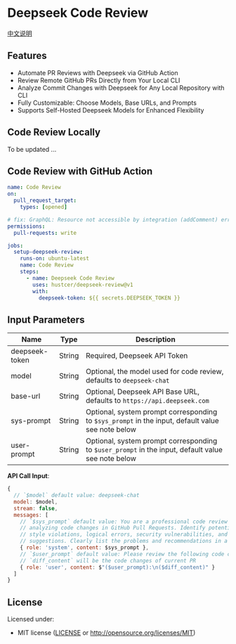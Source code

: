 # Deepseek Code Review

[中文说明](README.zh-CN.md)

## Features

- Automate PR Reviews with Deepseek via GitHub Action
- Review Remote GitHub PRs Directly from Your Local CLI
- Analyze Commit Changes with Deepseek for Any Local Repository with CLI
- Fully Customizable: Choose Models, Base URLs, and Prompts
- Supports Self-Hosted Deepseek Models for Enhanced Flexibility

## Code Review Locally

To be updated ...

## Code Review with GitHub Action

```yaml
name: Code Review
on:
  pull_request_target:
    types: [opened]

# fix: GraphQL: Resource not accessible by integration (addComment) error
permissions:
  pull-requests: write

jobs:
  setup-deepseek-review:
    runs-on: ubuntu-latest
    name: Code Review
    steps:
      - name: Deepseek Code Review
        uses: hustcer/deepseek-review@v1
        with:
          deepseek-token: ${{ secrets.DEEPSEEK_TOKEN }}
```

## Input Parameters

| Name           | Type   | Description                                                             |
| -------------- | ------ | ----------------------------------------------------------------------- |
| deepseek-token | String | Required, Deepseek API Token                                            |
| model          | String | Optional, the model used for code review, defaults to `deepseek-chat`   |
| base-url       | String | Optional, Deepseek API Base URL, defaults to `https://api.deepseek.com` |
| sys-prompt     | String | Optional, system prompt corresponding to `$sys_prompt` in the input, default value see note below |
| user-prompt    | String | Optional, system prompt corresponding to `$user_prompt` in the input, default value see note below |

**API Call Input**:

```js
{
  // `$model` default value: deepseek-chat
  model: $model,
  stream: false,
  messages: [
    // `$sys_prompt` default value: You are a professional code review assistant responsible for
    // analyzing code changes in GitHub Pull Requests. Identify potential issues such as code
    // style violations, logical errors, security vulnerabilities, and provide improvement
    // suggestions. Clearly list the problems and recommendations in a concise manner.
    { role: 'system', content: $sys_prompt },
    // `$user_prompt` default value: Please review the following code changes
    // `diff_content` will be the code changes of current PR
    { role: 'user', content: $"($user_prompt):\n($diff_content)" }
  ]
}
```

## License

Licensed under:

* MIT license ([LICENSE](LICENSE) or http://opensource.org/licenses/MIT)
